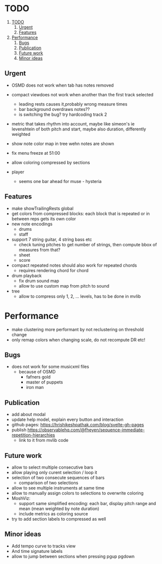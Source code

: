 # TODO

1. [TODO](#todo)
   1. [Urgent](#urgent)
   2. [Features](#features)
2. [Performance](#performance)
   1. [Bugs](#bugs)
   2. [Publication](#publication)
   3. [Future work](#future-work)
   4. [Minor ideas](#minor-ideas)

## Urgent

- OSMD does not work when tab has notes removed

- compact viewdoes not work when another than the first track selected
  - leading rests causes it,probably wrong measure times
  - bar background overdraws notes??
  - is switching the bug? try hardcoding track 2
- metric that takes rhythm into account, maybe like simeon's ie levenshtein of both pitch and start, maybe also duration, differently weighted

- show note color map in tree wehn notes are shown

- fix menu freeze at 51:00

- allow coloring compressed by sections

- player
  - seems one bar ahead for muse - hysteria

## Features

- make showTrailingRests global
- get colors from compressed blocks: each block that is repeated or in between reps gets its own color
- new note encodings
  - drums
  - staff
- support 7 string guitar, 4 string bass etc
  - check tuning pitches to get number of strings, then compute bbox of measures from that?
  - sheet
  - score
- compact repeated notes should also work for repeated chords
  - requires rendering chord for chord
- drum playback
  - fix drum sound map
  - allow to use custom map from pitch to sound
- tree
  - allow to compress only 1, 2, ... levels, has to be done in mvlib

# Performance

- make clustering more performant by not reclustering on threshold change
- only remap colors when changing scale, do not recompute DR etc!

## Bugs

- does not work for some musicxml files
  - because of OSMD
    - fafners gold
    - master of puppets
    - iron man

## Publication

- add about modal
- update help model, explain every button and interaction
- github pages: https://hrishikeshpathak.com/blog/svelte-gh-pages
- publish https://observablehq.com/@fheyen/sequence-immediate-repetition-hierarchies
  - link to it from mvlib code

## Future work

- allow to select multiple consecutive bars
- allow playing only curent selection / loop it
- selection of two consecute sequences of bars
  - comparison of two selections
- allow to see multiple instruments at same time
- allow to manually assign colors to selections to overwrite coloring
- MoshViz:
  - support same simplified encoding: each bar, display pitch range and mean (mean weighted by note duration)
  - include metrics as coloring source
- try to add section labels to compressed as well

## Minor ideas

- Add tempo curve to tracks view
- And time signature labels
- allow to jump between sections when pressing pgup pgdown
